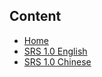 ## Content
* [Home](https://github.com/winlinvip/simple-rtmp-server/wiki)
* [SRS 1.0 English](https://github.com/winlinvip/simple-rtmp-server/wiki/v1_ENHome)
* [SRS 1.0 Chinese](https://github.com/winlinvip/simple-rtmp-server/wiki/v1_CNHome)